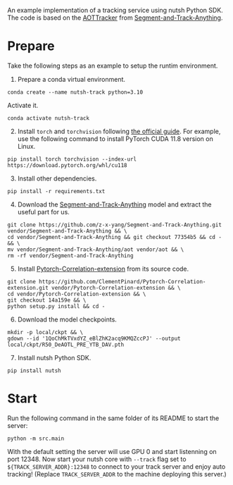 An example implementation of a tracking service using nutsh Python SDK. The code is based on the [AOTTracker](https://github.com/z-x-yang/Segment-and-Track-Anything/blob/77354b586c8d24a116c76d7b80d55d3a0ae44927/aot_tracker.py) from [Segment-and-Track-Anything](https://github.com/z-x-yang/Segment-and-Track-Anything).

# Prepare

Take the following steps as an example to setup the runtim environment.

1. Prepare a conda virtual environment.

```
conda create --name nutsh-track python=3.10
```

Activate it.

```
conda activate nutsh-track
```

2. Install `torch` and `torchvision` following [the official guide](https://pytorch.org/get-started/locally/). For example, use the following command to install PyTorch CUDA 11.8 version on Linux.

```
pip install torch torchvision --index-url https://download.pytorch.org/whl/cu118
```

3. Install other dependencies.

```
pip install -r requirements.txt
```

4. Download the [Segment-and-Track-Anything](https://github.com/z-x-yang/Segment-and-Track-Anything.git) model and extract the useful part for us.

```
git clone https://github.com/z-x-yang/Segment-and-Track-Anything.git vendor/Segment-and-Track-Anything && \
cd vendor/Segment-and-Track-Anything && git checkout 77354b5 && cd - && \
mv vendor/Segment-and-Track-Anything/aot vendor/aot && \
rm -rf vendor/Segment-and-Track-Anything
```

5. Install [Pytorch-Correlation-extension](https://github.com/ClementPinard/Pytorch-Correlation-extension.git) from its source code.

```
git clone https://github.com/ClementPinard/Pytorch-Correlation-extension.git vendor/Pytorch-Correlation-extension && \
cd vendor/Pytorch-Correlation-extension && \
git checkout 14a159e && \
python setup.py install && cd -
```

6. Download the model checkpoints.

```
mkdir -p local/ckpt && \
gdown --id '1QoChMkTVxdYZ_eBlZhK2acq9KMQZccPJ' --output local/ckpt/R50_DeAOTL_PRE_YTB_DAV.pth
```

7. Install nutsh Python SDK.

```
pip install nutsh
```

# Start

Run the following command in the same folder of its README to start the server:

```
python -m src.main
```

With the default setting the server will use GPU 0 and start listenning on port 12348.
Now start your nutsh core with `--track` flag set to `${TRACK_SERVER_ADDR}:12348` to connect to your track server and enjoy auto tracking! (Replace `TRACK_SERVER_ADDR` to the machine deploying this server.)
